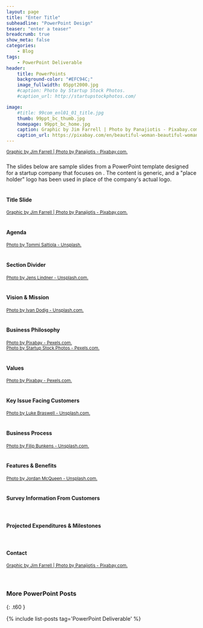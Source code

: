 ```yaml
---
layout: page
title: "Enter Title"
subheadline: "PowerPoint Design"
teaser: "enter a teaser"
breadcrumb: true
show_meta: false
categories:
    - Blog
tags:
    - PowerPoint Deliverable
header:
    title: PowerPoints
    background-color: "#EFC94C;"
    image_fullwidth: 05ppt2000.jpg
    #caption: Photo by Startup Stock Photos.
    #caption_url: http://startupstockphotos.com/

image:
    #title: 99com_enl01_01_title.jpg
    thumb: 99ppt_bc_thumb.jpg
    homepage: 99ppt_bc_home.jpg
    caption: Graphic by Jim Farrell | Photo by Panajiotis - Pixabay.com.
    caption_url: https://pixabay.com/en/beautiful-woman-beautiful-woman-2150881/
---
```

<!--more-->
<p style="margin:0;"><img src="{{ site.urlimg }}99ppt_bc_title.jpg" alt=""></p>
<p style="margin:0;"><a href="https://pixabay.com/en/beautiful-woman-beautiful-woman-2150881/"><small>Graphic by Jim Farrell | Photo by Panajiotis - Pixabay.com.</small></a></p>

### <General Lead in Description>
The slides below are sample slides from a PowerPoint template designed for a startup company that focuses on <enter text here>. The content is generic, and a "place holder" logo has been used in place of the company's actual logo.
<br><br>

<!--Slide 01: Title Slide-->
#### Title Slide
<p style="margin:0;"><img src="{{ site.urlimg }}99ppt_bc_zslide01.jpg" alt=""></p>
<p style="margin:0;"><a href="https://pixabay.com/en/beautiful-woman-beautiful-woman-2150881/"><small>Graphic by Jim Farrell | Photo by Panajiotis - Pixabay.com.</small></a></p>
<br>

<!--Slide 02: Title Slide-->
#### Agenda
<p style="margin:0;"><img src="{{ site.urlimg }}99ppt_bc_zslide02.jpg" alt=""></p>
<p style="margin:0;"><a href="https://unsplash.com/photos/1nBvotYiZQI"><small>Photo by Tommi Saltiola - Unsplash.</small></a></p>
<br>

<!--Slide 03: Title Slide-->
#### Section Divider
<p style="margin:0;"><img src="{{ site.urlimg }}99ppt_bc_zslide03.jpg" alt=""></p>
<p style="margin:0;"><a href="https://unsplash.com/photos/4i7-mcM7xSY"><small>Photo by Jens Lindner - Unsplash.com.</small></a></p>
<br>

<!--Slide 04: Title Slide-->
#### Vision & Mission
<p style="margin:0;"><img src="{{ site.urlimg }}99ppt_bc_zslide04.jpg" alt=""></p>
<p style="margin:0;"><a href="https://unsplash.com/photos/R21SyyJDFgc"><small>Photo by Ivan Dodig - Unsplash.com.</small></a></p>
<br>

<!--Slide 05: Title Slide-->
#### Business Philosophy
<p style="margin:0;"><img src="{{ site.urlimg }}99ppt_bc_zslide05.jpg" alt=""></p>
<p style="margin:0;"><a href="https://www.pexels.com/photo/adult-architect-blueprint-business-416405/"><small>Photo by Pixabay - Pexels.com.</small></a></p>
<p style="margin:0;"><a href="https://www.pexels.com/photo/advice-advise-advisor-business-7075/"><small>Photo by Startup Stock Photos - Pexels.com.</small></a></p>
<br>

<!--Slide 06: Title Slide-->
#### Values
<p style="margin:0;"><img src="{{ site.urlimg }}99ppt_bc_zslide06.jpg" alt=""></p>
<p style="margin:0;"><a href="https://www.pexels.com/photo/adult-architect-blueprint-business-416405/"><small>Photo by Pixabay - Pexels.com.</small></a></p>
<br>

<!--Slide 07: Title Slide-->
#### Key Issue Facing Customers
<p style="margin:0;"><img src="{{ site.urlimg }}99ppt_bc_zslide07.jpg" alt=""></p>
<p style="margin:0;"><a href="https://unsplash.com/photos/8BxRYuPkzkU"><small>Photo by Luke Braswell - Unsplash.com.</small></a></p>
<br>

<!--Slide 08: Title Slide-->
#### Business Process
<p style="margin:0;"><img src="{{ site.urlimg }}99ppt_bc_zslide08.jpg" alt=""></p>
<p style="margin:0;"><a href="https://unsplash.com/photos/MfA21vhkVLg"><small>Photo by Filip Bunkens - Unsplash.com.</small></a></p>
<br>

<!--Slide 09: Title Slide-->
#### Features & Benefits
<p style="margin:0;"><img src="{{ site.urlimg }}99ppt_bc_zslide09.jpg" alt=""></p>
<p style="margin:0;"><a href="https://unsplash.com/photos/kt_s46DVgJA"><small>Photo by Jordan McQueen - Unsplash.com.</small></a></p>
<br>

<!--Slide 10: Title Slide-->
#### Survey Information From Customers
<p style="margin:0;"><img src="{{ site.urlimg }}99ppt_bc_zslide10.jpg" alt=""></p>
<br>

<!--Slide 11: Title Slide-->
#### Projected Expenditures & Milestones
<p style="margin:0;"><img src="{{ site.urlimg }}99ppt_bc_zslide11.jpg" alt=""></p>
<br>

<!--Slide 12: Title Slide-->
#### Contact
<p style="margin:0;"><img src="{{ site.urlimg }}99ppt_bc_zslide12.jpg" alt=""></p>
<p style="margin:0;"><a href="https://pixabay.com/en/beautiful-woman-beautiful-woman-2150881/"><small>Graphic by Jim Farrell | Photo by Panajiotis - Pixabay.com.</small></a></p>

<br>
<br>

### More PowerPoint Posts
{: .t60 }

{% include list-posts tag='PowerPoint Deliverable' %}
